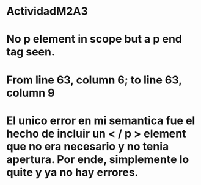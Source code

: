 # ActividadM2A3

# No p element in scope but a p end tag seen.
# From line 63, column 6; to line 63, column 9 
# El unico error en mi semantica fue el hecho de incluir un < / p > element que no era necesario y no tenia apertura. Por ende, simplemente lo quite y ya no hay errores.
